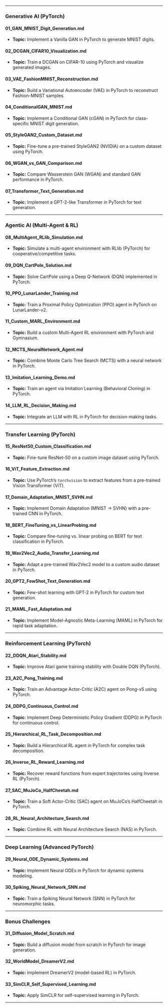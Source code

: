 
---

### **Generative AI (PyTorch)**  
#### **01_GAN_MNIST_Digit_Generation.md**  
- **Topic:** Implement a Vanilla GAN in PyTorch to generate MNIST digits.  

#### **02_DCGAN_CIFAR10_Visualization.md**  
- **Topic:** Train a DCGAN on CIFAR-10 using PyTorch and visualize generated images.  

#### **03_VAE_FashionMNIST_Reconstruction.md**  
- **Topic:** Build a Variational Autoencoder (VAE) in PyTorch to reconstruct Fashion-MNIST samples.  

#### **04_ConditionalGAN_MNIST.md**  
- **Topic:** Implement a Conditional GAN (cGAN) in PyTorch for class-specific MNIST digit generation.  

#### **05_StyleGAN2_Custom_Dataset.md**  
- **Topic:** Fine-tune a pre-trained StyleGAN2 (NVIDIA) on a custom dataset using PyTorch.  

#### **06_WGAN_vs_GAN_Comparison.md**  
- **Topic:** Compare Wasserstein GAN (WGAN) and standard GAN performance in PyTorch.  

#### **07_Transformer_Text_Generation.md**  
- **Topic:** Implement a GPT-2-like Transformer in PyTorch for text generation.  

---

### **Agentic AI (Multi-Agent & RL)**  
#### **08_MultiAgent_RLlib_Simulation.md**  
- **Topic:** Simulate a multi-agent environment with RLlib (PyTorch) for cooperative/competitive tasks.  

#### **09_DQN_CartPole_Solution.md**  
- **Topic:** Solve CartPole using a Deep Q-Network (DQN) implemented in PyTorch.  

#### **10_PPO_LunarLander_Training.md**  
- **Topic:** Train a Proximal Policy Optimization (PPO) agent in PyTorch on LunarLander-v2.  

#### **11_Custom_MARL_Environment.md**  
- **Topic:** Build a custom Multi-Agent RL environment with PyTorch and Gymnasium.  

#### **12_MCTS_NeuralNetwork_Agent.md**  
- **Topic:** Combine Monte Carlo Tree Search (MCTS) with a neural network in PyTorch.  

#### **13_Imitation_Learning_Demo.md**  
- **Topic:** Train an agent via Imitation Learning (Behavioral Cloning) in PyTorch.  

#### **14_LLM_RL_Decision_Making.md**  
- **Topic:** Integrate an LLM with RL in PyTorch for decision-making tasks.  

---

### **Transfer Learning (PyTorch)**  
#### **15_ResNet50_Custom_Classification.md**  
- **Topic:** Fine-tune ResNet-50 on a custom image dataset using PyTorch.  

#### **16_ViT_Feature_Extraction.md**  
- **Topic:** Use PyTorch’s `torchvision` to extract features from a pre-trained Vision Transformer (ViT).  

#### **17_Domain_Adaptation_MNIST_SVHN.md**  
- **Topic:** Implement Domain Adaptation (MNIST → SVHN) with a pre-trained CNN in PyTorch.  

#### **18_BERT_FineTuning_vs_LinearProbing.md**  
- **Topic:** Compare fine-tuning vs. linear probing on BERT for text classification in PyTorch.  

#### **19_Wav2Vec2_Audio_Transfer_Learning.md**  
- **Topic:** Adapt a pre-trained Wav2Vec2 model to a custom audio dataset in PyTorch.  

#### **20_GPT2_FewShot_Text_Generation.md**  
- **Topic:** Few-shot learning with GPT-2 in PyTorch for custom text generation.  

#### **21_MAML_Fast_Adaptation.md**  
- **Topic:** Implement Model-Agnostic Meta-Learning (MAML) in PyTorch for rapid task adaptation.  

---

### **Reinforcement Learning (PyTorch)**  
#### **22_DDQN_Atari_Stability.md**  
- **Topic:** Improve Atari game training stability with Double DQN (PyTorch).  

#### **23_A2C_Pong_Training.md**  
- **Topic:** Train an Advantage Actor-Critic (A2C) agent on Pong-v5 using PyTorch.  

#### **24_DDPG_Continuous_Control.md**  
- **Topic:** Implement Deep Deterministic Policy Gradient (DDPG) in PyTorch for continuous control.  

#### **25_Hierarchical_RL_Task_Decomposition.md**  
- **Topic:** Build a Hierarchical RL agent in PyTorch for complex task decomposition.  

#### **26_Inverse_RL_Reward_Learning.md**  
- **Topic:** Recover reward functions from expert trajectories using Inverse RL (PyTorch).  

#### **27_SAC_MuJoCo_HalfCheetah.md**  
- **Topic:** Train a Soft Actor-Critic (SAC) agent on MuJoCo’s HalfCheetah in PyTorch.  

#### **28_RL_Neural_Architecture_Search.md**  
- **Topic:** Combine RL with Neural Architecture Search (NAS) in PyTorch.  

---

### **Deep Learning (Advanced PyTorch)**  
#### **29_Neural_ODE_Dynamic_Systems.md**  
- **Topic:** Implement Neural ODEs in PyTorch for dynamic systems modeling.  

#### **30_Spiking_Neural_Network_SNN.md**  
- **Topic:** Train a Spiking Neural Network (SNN) in PyTorch for neuromorphic tasks.  

---

### **Bonus Challenges**  
#### **31_Diffusion_Model_Scratch.md**  
- **Topic:** Build a diffusion model from scratch in PyTorch for image generation.  

#### **32_WorldModel_DreamerV2.md**  
- **Topic:** Implement DreamerV2 (model-based RL) in PyTorch.  

#### **33_SimCLR_Self_Supervised_Learning.md**  
- **Topic:** Apply SimCLR for self-supervised learning in PyTorch.  

---

